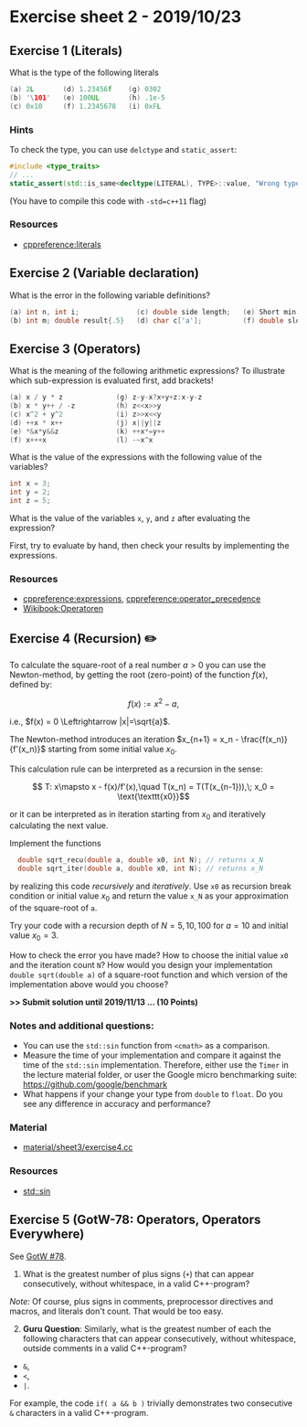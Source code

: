 # Exercise sheet 2 - 2019/10/23

## Exercise 1 (Literals)
What is the type of the following literals
```c++
(a) 2L       (d) 1.23456f    (g) 0302
(b) '\101'   (e) 100UL       (h) .1e-5
(c) 0x10     (f) 1.2345678   (i) 0xFL
```

### Hints
To check the type, you can use `delctype` and `static_assert`:
```c++
#include <type_traits>
// ...
static_assert(std::is_same<decltype(LITERAL), TYPE>::value, "Wrong type");
```
(You have to compile this code with `-std=c++11` flag)

### Resources
- [cppreference:literals](https://en.cppreference.com/w/cpp/language/expressions#Literals)


## Exercise 2 (Variable declaration)
What is the error in the following variable definitions?
```c++
(a) int n, int i;              (c) double side length;   (e) Short min(0);
(b) int m; double result{.5}   (d) char c['a'];          (f) double slow_down = "1.E-4";
```


## Exercise 3 (Operators)
What is the meaning of the following arithmetic expressions? To illustrate which sub-expression is evaluated first, add brackets!
```c++
(a) x / y * z             (g) z-y-x?x+y+z:x-y-z
(b) x * y++ / -z          (h) z<<x>>y
(c) x^2 + y^2             (i) z>>x<<y
(d) ++x * x++             (j) x||y||z
(e) *&x*y&&z              (k) ++x*=y++
(f) x+++x                 (l) -~x^x
```

What is the value of the expressions with the following value of the variables?
```c++
int x = 3;
int y = 2;
int z = 5;
```

What is the value of the variables `x`, `y`, and `z` after evaluating the expression?

First, try to evaluate by hand, then check your results by implementing the expressions.

### Resources
- [cppreference:expressions](https://en.cppreference.com/w/cpp/language/expressions#Operators),
  [cppreference:operator_precedence](https://en.cppreference.com/w/cpp/language/operator_precedence)
- [Wikibook:Operatoren](https://de.wikibooks.org/wiki/C%2B%2B-Programmierung:_Operatoren)



## Exercise 4 (Recursion) :pencil2:
To calculate the square-root of a real number $`a > 0`$ you can use the Newton-method, by getting the root (zero-point) of the function $`f(x)`$,
defined by:
```math
  f(x) := x^2 - a,
```
i.e., $`f(x) = 0 \Leftrightarrow |x|=\sqrt{a}`$.

The Newton-method introduces an iteration $`x_{n+1} = x_n - \frac{f(x_n)}{f'(x_n)}`$ starting from some initial value $`x_0`$.

This calculation rule can be interpreted as a recursion in the sense:
```math
  T: x\mapsto x - f(x)/f'(x),\quad
  T(x_n) = T(T(x_{n-1})),\;
  x_0 = \text{\texttt{x0}}
```
or it can be interpreted as in iteration starting from $`x_0`$ and iteratively calculating the next value.

Implement the functions
```c++
  double sqrt_recu(double a, double x0, int N); // returns x_N
  double sqrt_iter(double a, double x0, int N); // returns x_N
```
by realizing this code _recursively_ and _iteratively_. Use `x0` as recursion break condition or initial value $`x_0`$ and return the value `x_N`
as your approximation of the square-root of `a`.

Try your code with a recursion depth of $`N=5, 10, 100`$ for $`a=10`$ and initial value $`x_0=3`$.

How to check the error you have made? How to choose the initial value `x0` and the iteration count `N`? How would you design your implementation
`double sqrt(double a)` of a square-root function and which version of the implementation above would you choose?

**>> Submit solution until 2019/11/13 ... (10 Points)**

### Notes and additional questions:
- You can use the `std::sin` function from `<cmath>` as a comparison.
- Measure the time of your implementation and compare it against the time of the `std::sin` implementation. Therefore, either use the `Timer`
  in the lecture material folder, or user the Google micro benchmarking suite: https://github.com/google/benchmark
- What happens if your change your type from `double` to `float`. Do you see any difference in accuracy and performance?

### Material
- [material/sheet3/exercise4.cc](/exercises/material/sheet3/exercise4.cc)

### Resources
- [std::sin](https://en.cppreference.com/w/cpp/numeric/math/sin)

## Exercise 5 (GotW-78: Operators, Operators Everywhere)
See [GotW #78](http://www.gotw.ca/gotw/078.htm).

1. What is the greatest number of plus signs (`+`) that can appear consecutively, without whitespace, in a
valid C++-program?

*Note:* Of course, plus signs in comments, preprocessor directives and macros, and literals don't count.
That would be too easy.

2. **Guru Question**: Similarly, what is the greatest number of each the following characters that can appear
consecutively, without whitespace, outside comments in a valid C++-program?
  - `&`,
  - `<`,
  - `|`.

For example, the code `if( a && b )` trivially demonstrates two consecutive `&` characters in a
valid C++-program.
